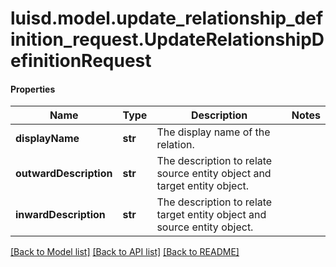 # luisd.model.update_relationship_definition_request.UpdateRelationshipDefinitionRequest

#### Properties
Name | Type | Description | Notes
------------ | ------------- | ------------- | -------------
**displayName** | **str** | The display name of the relation. | 
**outwardDescription** | **str** | The description to relate source entity object and target entity object. | 
**inwardDescription** | **str** | The description to relate target entity object and source entity object. | 

[[Back to Model list]](../../README.md#documentation-for-models) [[Back to API list]](../../README.md#documentation-for-api-endpoints) [[Back to README]](../../README.md)

